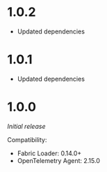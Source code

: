 # 1.0.2
* Updated dependencies

# 1.0.1
* Updated dependencies

# 1.0.0

_Initial release_

Compatibility:
* Fabric Loader: 0.14.0+
* OpenTelemetry Agent: 2.15.0
